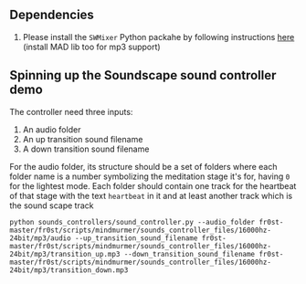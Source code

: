 ## Dependencies
1. Please install the `SWMixer` Python packahe by following instructions [here](https://github.com/nwhitehead/swmixer) (install MAD lib too for mp3 support)


## Spinning up the Soundscape sound controller demo
The controller need three inputs:

1. An audio folder
2. An up transition sound filename
3. A down transition sound filename

For the audio folder, its structure should be a set of folders where each folder name is a number symbolizing the meditation stage it's for, having `0`
for the lightest mode. Each folder should contain one track for the heartbeat of that stage with the text `heartbeat` in it and at least another track which is the sound scape track

```
python sounds_controllers/sound_controller.py --audio_folder fr0st-master/fr0st/scripts/mindmurmer/sounds_controller_files/16000hz-24bit/mp3/audio --up_transition_sound_filename fr0st-master/fr0st/scripts/mindmurmer/sounds_controller_files/16000hz-24bit/mp3/transition_up.mp3 --down_transition_sound_filename fr0st-master/fr0st/scripts/mindmurmer/sounds_controller_files/16000hz-24bit/mp3/transition_down.mp3
```